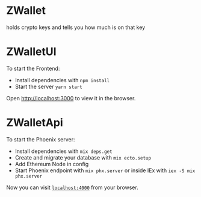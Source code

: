 # ZWallet

holds crypto keys and tells you how much is on that key

# ZWalletUI

To start the Frontend:

  * Install dependencies with `npm install`
  * Start the server `yarn start`

Open [http://localhost:3000](http://localhost:3000) to view it in the browser.


# ZWalletApi

To start the Phoenix server:

  * Install dependencies with `mix deps.get`
  * Create and migrate your database with `mix ecto.setup`
  * Add Ethereum Node in config
  * Start Phoenix endpoint with `mix phx.server` or inside IEx with `iex -S mix phx.server`

Now you can visit [`localhost:4000`](http://localhost:4000) from your browser.

